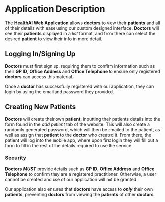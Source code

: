 # Application Description

The **HealthAI Web Application** allows **doctors** to view their **patients** and all of their details with ease using our custom designed interface. **Doctors** will see their **patients** displayed in a *list* format, and from there can select the desired **patient** to view their info in more detail.

## Logging In/Signing Up

**Doctors** must first sign up, requiring them to confirm information such as their **GP ID**, **Office Address** and **Office Telephone** to ensure only registered **doctors** can access this material.

Once a **doctor** has successfully registered with our application, they can login by using the email and password they provided.

## Creating New Patients

**Doctors** will create their own **patient**, inputting their patients details into the form found in the *add patient* tab of the website. This will also create a randomly generated password, which will then be emailed to the patient, as well as assign that **patient** to the **doctor** who created it. From there, the patient will log into the mobile app, where upon first login they will fill out a form to fill in the rest of the details required to use the service. 

### Security

**Doctors** ***MUST*** provide details such as **GP ID**, **Office Address** and **Office Telephone** to confirm they are a registered practitioner. Otherwise, a user cannot be created and use of our application will not be granted. 

Our application also ensures that **doctors** have access to ***only*** their own **patients**, preventing **doctors** from viewing the **patients** of other **doctors**
